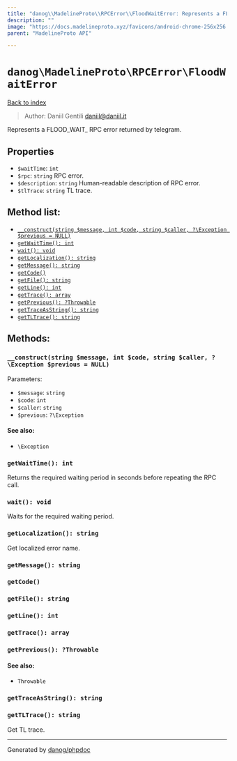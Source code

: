 ```yaml
---
title: "danog\\MadelineProto\\RPCError\\FloodWaitError: Represents a FLOOD_WAIT_ RPC error returned by telegram."
description: ""
image: "https://docs.madelineproto.xyz/favicons/android-chrome-256x256.png"
parent: "MadelineProto API"

---
```

# `danog\MadelineProto\RPCError\FloodWaitError`
[Back to index](../../../index.html)

> Author: Daniil Gentili <daniil@daniil.it>  
  

Represents a FLOOD_WAIT_ RPC error returned by telegram.  



## Properties
* `$waitTime`: `int` 
* `$rpc`: `string` RPC error.
* `$description`: `string` Human-readable description of RPC error.
* `$tlTrace`: `string` TL trace.

## Method list:
* [`__construct(string $message, int $code, string $caller, ?\Exception $previous = NULL)`](#__construct)
* [`getWaitTime(): int`](#getWaitTime)
* [`wait(): void`](#wait)
* [`getLocalization(): string`](#getLocalization)
* [`getMessage(): string`](#getMessage)
* [`getCode()`](#getCode)
* [`getFile(): string`](#getFile)
* [`getLine(): int`](#getLine)
* [`getTrace(): array`](#getTrace)
* [`getPrevious(): ?Throwable`](#getPrevious)
* [`getTraceAsString(): string`](#getTraceAsString)
* [`getTLTrace(): string`](#getTLTrace)

## Methods:
### <a name="__construct"></a> `__construct(string $message, int $code, string $caller, ?\Exception $previous = NULL)`




Parameters:

* `$message`: `string`   
* `$code`: `int`   
* `$caller`: `string`   
* `$previous`: `?\Exception`   


#### See also: 
* `\Exception`




### <a name="getWaitTime"></a> `getWaitTime(): int`

Returns the required waiting period in seconds before repeating the RPC call.



### <a name="wait"></a> `wait(): void`

Waits for the required waiting period.



### <a name="getLocalization"></a> `getLocalization(): string`

Get localized error name.



### <a name="getMessage"></a> `getMessage(): string`





### <a name="getCode"></a> `getCode()`





### <a name="getFile"></a> `getFile(): string`





### <a name="getLine"></a> `getLine(): int`





### <a name="getTrace"></a> `getTrace(): array`





### <a name="getPrevious"></a> `getPrevious(): ?Throwable`




#### See also: 
* `Throwable`




### <a name="getTraceAsString"></a> `getTraceAsString(): string`





### <a name="getTLTrace"></a> `getTLTrace(): string`

Get TL trace.



---
Generated by [danog/phpdoc](https://phpdoc.daniil.it)
